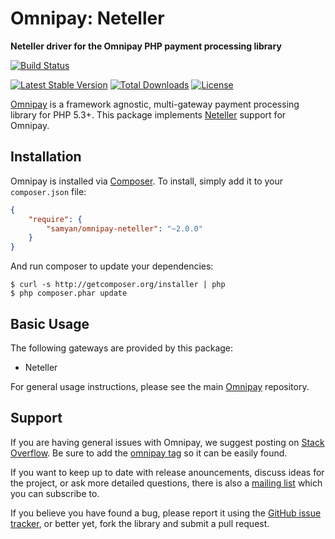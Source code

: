 # Omnipay: Neteller

**Neteller driver for the Omnipay PHP payment processing library**

[![Build Status](https://travis-ci.org/SamYan/omnipay-neteller.svg?branch=master)](https://travis-ci.org/SamYan/omnipay-neteller)

[![Latest Stable Version](https://poser.pugx.org/samyan/omnipay-neteller/v/stable.png)](https://packagist.org/packages/samyan/omnipay-neteller)
[![Total Downloads](https://poser.pugx.org/samyan/omnipay-neteller/downloads.png)](https://packagist.org/packages/samyan/omnipay-neteller)
[![License](https://poser.pugx.org/samyan/omnipay-neteller/license.png)](https://packagist.org/packages/samyan/omnipay-neteller)

[Omnipay](https://github.com/omnipay/omnipay) is a framework agnostic, multi-gateway payment
processing library for PHP 5.3+. This package implements [Neteller](http://www.neteller.com) support for Omnipay.

## Installation

Omnipay is installed via [Composer](http://getcomposer.org/). To install, simply add it
to your `composer.json` file:

```json
{
    "require": {
        "samyan/omnipay-neteller": "~2.0.0"
    }
}
```

And run composer to update your dependencies:

    $ curl -s http://getcomposer.org/installer | php
    $ php composer.phar update

## Basic Usage

The following gateways are provided by this package:

* Neteller

For general usage instructions, please see the main [Omnipay](https://github.com/omnipay/omnipay)
repository.

## Support

If you are having general issues with Omnipay, we suggest posting on
[Stack Overflow](http://stackoverflow.com/). Be sure to add the
[omnipay tag](http://stackoverflow.com/questions/tagged/omnipay) so it can be easily found.

If you want to keep up to date with release anouncements, discuss ideas for the project,
or ask more detailed questions, there is also a [mailing list](https://groups.google.com/forum/#!forum/omnipay) which
you can subscribe to.

If you believe you have found a bug, please report it using the [GitHub issue tracker](https://github.com/samyan/omnipay-neteller/issues),
or better yet, fork the library and submit a pull request.